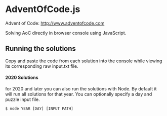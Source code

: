 # AdventOfCode.js
Advent of Code: http://www.adventofcode.com

Solving AoC directly in browser console using JavaScript.

## Running the solutions
Copy and paste the code from each solution into the console while viewing its corresponding raw input.txt file.

#### 2020 Solutions
for 2020 and later you can also run the solutions with Node.  By default it will run all solutions for that year.  You can optionally specify a day and puzzle input file.

`$ node YEAR [DAY] [INPUT PATH]`
